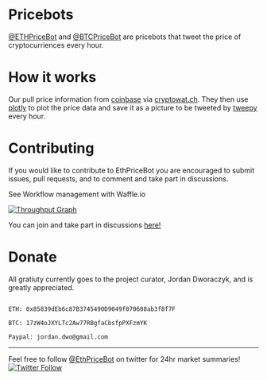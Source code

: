 # Pricebots 
[@ETHPriceBot](https://twitter.com/ETHPriceBot) and [@BTCPriceBot](https://twitter.com/BTCPriceBot) are pricebots that tweet the price of cryptocurriences every hour. 

# How it works
Our pull price information from
[coinbase](https://www.coinbase.com) via
[cryptowat.ch](https://cryptowat.ch/coinbase/ethusd/1d). They then use
[plotly](https://plot.ly/python/) to plot the price data and save it as a
picture to be tweeted by [tweepy](https://github.com/tweepy/tweepy) every hour.

# Contributing
If you would like to contribute to EthPriceBot you are encouraged to submit
issues, pull requests, and to comment and take part in discussions.

See Workflow management with Waffle.io

[![Throughput Graph](https://graphs.waffle.io/JordanDworaczyk/EthPriceBot/throughput.svg)](https://waffle.io/JordanDworaczyk/EthPriceBot/)

You can join and take part in discussions [here!](https://waffle.io/JordanDworaczyk/EthPriceBot/join)

# Donate
All gratiuty currently goes to the project curator, Jordan Dworaczyk, and is greatly appreciated.

```

ETH: 0x85839dEb6c87B3745490D9049f070608ab3f8f7F

BTC: 17zW4oJXYLTc2Aw77RBgfaCbsfpPXFzmYK

Paypal: jordan.dwo@gmail.com

```

---

Feel free to follow [@EthPriceBot](https://twitter.com/EthPriceBot) on twitter for 24hr market summaries!
[![Twitter Follow](https://img.shields.io/twitter/follow/EthPriceBot.svg?style=social&label=Follow)](https://twitter.com/EthPriceBot)
